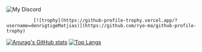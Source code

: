 ![My Discord](https://discord-readme-badge.vercel.app/api?id=504377753714294845)

              [![trophy](https://github-profile-trophy.vercel.app/?username=denrigtigeMatjias)](https://github.com/ryo-ma/github-profile-trophy)

[![Anurag's GitHub stats](https://github-readme-stats.vercel.app/api?username=denrigtigeMatjias&count_private=true)](https://github.com/anuraghazra/github-readme-stats) [![Top Langs](https://github-readme-stats.vercel.app/api/top-langs/?username=anuraghazra&layout=compact)](https://github.com/anuraghazra/github-readme-stats)
